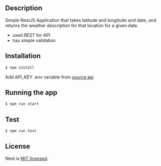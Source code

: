 ## Description

Simple NestJS Application that takes latitude and longitude and date, and returns the weather description for that location for a given date.

- used REST for API
- has simple validation

## Installation

```bash
$ npm install
```

Add API_KEY .env variable from [source api](https://home.openweathermap.org/api_keys)

## Running the app

```bash
$ npm run start
```

## Test

```bash
$ npm run test
```

## License

Nest is [MIT licensed](LICENSE).
